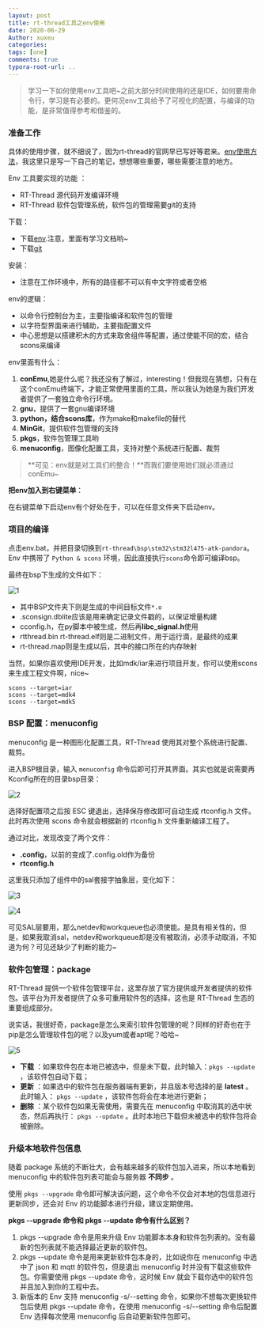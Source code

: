 ```yaml
---
layout: post
title: rt-thread工具之env使用
date: 2020-06-29
Author: xuxeu
categories: 
tags: [one]
comments: true
typora-root-url: ..
---
```


> 学习一下如何使用env工具吧~之前大部分时间使用的还是IDE，如何要用命令行，学习是有必要的。更何况env工具给予了可视化的配置，与编译的功能，是非常值得参考和借鉴的。

### 准备工作

具体的使用步骤，就不细说了，因为rt-thread的官网早已写好等君来。[env使用方法](https://www.rt-thread.org/document/site/programming-manual/env/env/#env_2)，我这里只是写一下自己的笔记，想想哪些重要，哪些需要注意的地方。

Env 工具要实现的功能 ：

- RT-Thread 源代码开发编译环境
- RT-Thread 软件包管理系统，软件包的管理需要git的支持

下载：

- 下载[env](https://www.rt-thread.org/page/download.html).注意，里面有学习文档哟~
- 下载[git](https://git-scm.com/downloads)

安装：

- 注意在工作环境中，所有的路径都不可以有中文字符或者空格

env的逻辑：

- 以命令行控制台为主，主要指编译和软件包的管理
- 以字符型界面来进行辅助，主要指配置文件
- 中心思想是以搭建积木的方式来取舍组件等配置，通过使能不同的宏，结合scons来编译

env里面有什么：

1. **conEmu**,她是什么呢？我还没有了解过，interesting！但我现在猜想，只有在这个conEmu终端下，才能正常使用里面的工具，所以我认为她是为我们开发者提供了一套独立命令行环境。
2. **gnu**，提供了一套gnu编译环境
3. **python，结合scons库**，作为make和makefile的替代
4. **MinGit**，提供软件包管理的支持
5. **pkgs**，软件包管理工具哟
6. **menuconfig**，图像化配置工具，支持对整个系统进行配置、裁剪

> **可见：env就是对工具们的整合！**而我们要使用她们就必须通过conEmu~

**把env加入到右键菜单**：

在右键菜单下启动env有个好处在于，可以在任意文件夹下启动env。

### 项目的编译

点击env.bat，并把目录切换到`rt-thread\bsp\stm32\stm32l475-atk-pandora`。Env 中携带了 `Python & scons` 环境，因此直接执行`scons`命令即可编译bsp。

最终在bsp下生成的文件如下：

![1](/images/2020-06-30-env-use/1.png)

- 其中BSP文件夹下则是生成的中间目标文件`*.o`
- .sconsign.dblite应该是用来确定记录文件戳的，以保证增量构建
- cconfig.h，在py脚本中被生成，然后再**libc_signal.h**使用
- rtthread.bin rt-thread.elf则是二进制文件，用于运行滴，是最终的成果
- rt-thread.map则是生成以后，其中的接口所在的内存映射



当然，如果你喜欢使用IDE开发，比如mdk/iar来进行项目开发，你可以使用scons来生成工程文件啊，nice~

```shell
scons --target=iar
scons --target=mdk4
scons --target=mdk5
```

### BSP 配置：menuconfig

menuconfig 是一种图形化配置工具，RT-Thread 使用其对整个系统进行配置、裁剪。

进入BSP根目录，输入 `menuconfig` 命令后即可打开其界面。其实也就是说需要再Kconfig所在的目录bsp目录：

![2](/images/2020-06-30-env-use/2.png)

选择好配置项之后按 ESC 键退出，选择保存修改即可自动生成 rtconfig.h 文件。此时再次使用 scons 命令就会根据新的 rtconfig.h 文件重新编译工程了。

通过对比，发现改变了两个文件：

- **.config**，以前的变成了.config.old作为备份
- **rtconfig.h**

这里我只添加了组件中的sal套接字抽象层，变化如下：

![3](/images/2020-06-30-env-use/3.png)

![4](/images/2020-06-30-env-use/4.png)

可见SAL层要用，那么netdev和workqueue也必须使能。是具有相关性的，但是，如果我取消sal，netdev和workqueue却是没有被取消，必须手动取消，不知道为何？可见还缺少了判断的能力~

### 软件包管理：package

RT-Thread 提供一个软件包管理平台，这里存放了官方提供或开发者提供的软件包。该平台为开发者提供了众多可重用软件包的选择，这也是 RT-Thread 生态的重要组成部分。

说实话，我很好奇，package是怎么来索引软件包管理的呢？同样的好奇也在于pip是怎么管理软件包的呢？以及yum或者apt呢？哈哈~

![5](/images/2020-06-30-env-use/5.png)

- **下载** ：如果软件包在本地已被选中，但是未下载，此时输入：`pkgs --update` ，该软件包自动下载；
- **更新** ：如果选中的软件包在服务器端有更新，并且版本号选择的是 **latest** 。此时输入： `pkgs --update` ，该软件包将会在本地进行更新；
- **删除** ：某个软件包如果无需使用，需要先在 menuconfig 中取消其的选中状态，然后再执行： `pkgs --update` 。此时本地已下载但未被选中的软件包将会被删除。

### 升级本地软件包信息

随着 package 系统的不断壮大，会有越来越多的软件包加入进来，所以本地看到 menuconfig 中的软件包列表可能会与服务器 **不同步** 。

使用 `pkgs --upgrade` 命令即可解决该问题，这个命令不仅会对本地的包信息进行更新同步，还会对 Env 的功能脚本进行升级，建议定期使用。

 **pkgs --upgrade 命令和 pkgs --update 命令有什么区别？**

1. pkgs --upgrade 命令是用来升级 Env 功能脚本本身和软件包列表的。没有最新的包列表就不能选择最近更新的软件包。
2. pkgs --update 命令是用来更新软件包本身的，比如说你在 menuconfig 中选中了 json 和 mqtt 的软件包，但是退出 menuconfig 时并没有下载这些软件包。你需要使用 pkgs --update 命令，这时候 Env 就会下载你选中的软件包并且加入到你的工程中去。
3. 新版本的 Env 支持 menuconfig -s/--setting 命令，如果你不想每次更换软件包后使用 pkgs --update 命令，在使用 menuconfig -s/--setting 命令后配置 Env 选择每次使用 menuconfig 后自动更新软件包即可。













